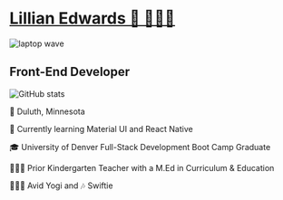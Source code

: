 # [Lillian Edwards 🪩 👩🏼‍💻 ](https://magnificent-churros-a12606.netlify.app/#) 

![laptop wave](https://github.com/lillianedwards/lillianedwards/assets/137111941/388b52d5-2c18-4b21-8fa9-b6883aa7f5a3)

## Front-End Developer
![GitHub stats](https://github-readme-stats.vercel.app/api?username=lillianedwards&show_icons=true&theme=merko)

📍 Duluth, Minnesota 

🔎 Currently learning Material UI and React Native 

🎓 University of Denver Full-Stack Development Boot Camp Graduate

👩🏼‍🏫 Prior Kindergarten Teacher with a M.Ed in Curriculum & Education

🧘🏼‍♀️ Avid Yogi and 🎶 Swiftie


<!---
lillianedwards/lillianedwards is a ✨ special ✨ repository because its `README.md` (this file) appears on your GitHub profile.
You can click the Preview link to take a look at your changes.
--->

